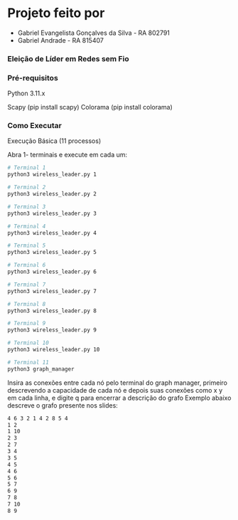 # Projeto feito por 
 - Gabriel Evangelista Gonçalves da Silva - RA 802791
 - Gabriel Andrade - RA 815407

### Eleição de Líder em Redes sem Fio

### Pré-requisitos
Python 3.11.x

Scapy (pip install scapy)
Colorama (pip install colorama)

### Como Executar
Execução Básica (11 processos)

Abra 1- terminais e execute em cada um:

```bash
# Terminal 1
python3 wireless_leader.py 1

# Terminal 2
python3 wireless_leader.py 2

# Terminal 3
python3 wireless_leader.py 3

# Terminal 4
python3 wireless_leader.py 4

# Terminal 5
python3 wireless_leader.py 5

# Terminal 6
python3 wireless_leader.py 6

# Terminal 7
python3 wireless_leader.py 7

# Terminal 8
python3 wireless_leader.py 8

# Terminal 9
python3 wireless_leader.py 9

# Terminal 10
python3 wireless_leader.py 10

# Terminal 11
python3 graph_manager

```

Insira as conexões entre cada nó pelo terminal do graph manager, primeiro descrevendo a capacidade de cada nó e depois suas conexões como x y em cada linha, e digite q para encerrar a descrição do grafo
Exemplo abaixo descreve o grafo presente nos slides:
```bash
4 6 3 2 1 4 2 8 5 4
1 2
1 10
2 3
2 7
3 4
3 5
4 5
4 6
5 6
5 7
6 9
7 8
7 10
8 9

```

